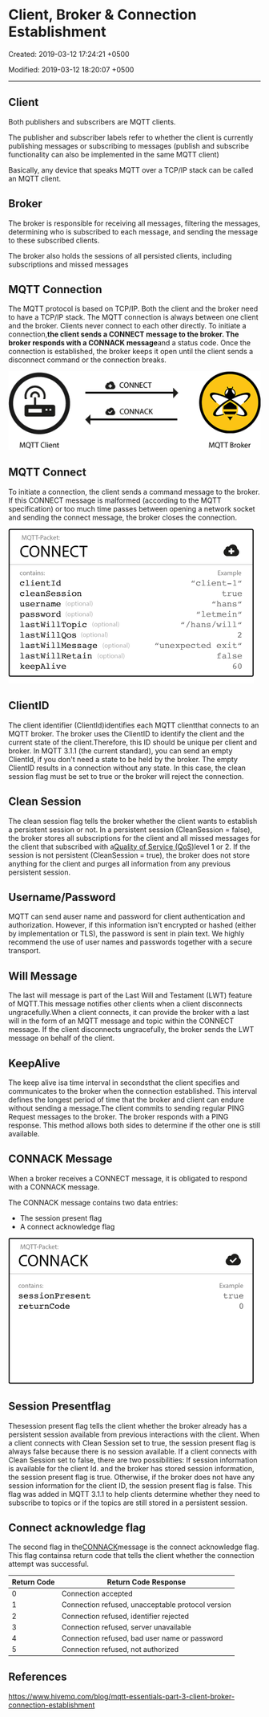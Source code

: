 # Client, Broker & Connection Establishment

Created: 2019-03-12 17:24:21 +0500

Modified: 2019-03-12 18:20:07 +0500

---

## Client

Both publishers and subscribers are MQTT clients.

The publisher and subscriber labels refer to whether the client is currently publishing messages or subscribing to messages (publish and subscribe functionality can also be implemented in the same MQTT client)

Basically, any device that speaks MQTT over a TCP/IP stack can be called an MQTT client.
## Broker

The broker is responsible for receiving all messages, filtering the messages, determining who is subscribed to each message, and sending the message to these subscribed clients.

The broker also holds the sessions of all persisted clients, including subscriptions and missed messages
## MQTT Connection

The MQTT protocol is based on TCP/IP. Both the client and the broker need to have a TCP/IP stack.
The MQTT connection is always between one client and the broker. Clients never connect to each other directly. To initiate a connection,**the client sends a CONNECT message to the broker. The broker responds with a CONNACK message**and a status code. Once the connection is established, the broker keeps it open until the client sends a disconnect command or the connection breaks.

![image](media/Client,-Broker-&-Connection-Establishment-image1.gif)
## MQTT Connect

To initiate a connection, the client sends a command message to the broker. If this CONNECT message is malformed (according to the MQTT specification) or too much time passes between opening a network socket and sending the connect message, the broker closes the connection.

![image](media/Client,-Broker-&-Connection-Establishment-image2.png)

## ClientID

The client identifier (ClientId)identifies each MQTT clientthat connects to an MQTT broker. The broker uses the ClientID to identify the client and the current state of the client.Therefore, this ID should be unique per client and broker. In MQTT 3.1.1 (the current standard), you can send an empty ClientId, if you don't need a state to be held by the broker. The empty ClientID results in a connection without any state. In this case, the clean session flag must be set to true or the broker will reject the connection.
## Clean Session

The clean session flag tells the broker whether the client wants to establish a persistent session or not. In a persistent session (CleanSession = false), the broker stores all subscriptions for the client and all missed messages for the client that subscribed with a[Quality of Service (QoS)](https://www.hivemq.com/blog/mqtt-essentials-part-6-mqtt-quality-of-service-levels/)level 1 or 2. If the session is not persistent (CleanSession = true), the broker does not store anything for the client and purges all information from any previous persistent session.
## Username/Password

MQTT can send auser name and password for client authentication and authorization. However, if this information isn't encrypted or hashed (either by implementation or TLS), the password is sent in plain text. We highly recommend the use of user names and passwords together with a secure transport.
## Will Message

The last will message is part of the Last Will and Testament (LWT) feature of MQTT.This message notifies other clients when a client disconnects ungracefully.When a client connects, it can provide the broker with a last will in the form of an MQTT message and topic within the CONNECT message. If the client disconnects ungracefully, the broker sends the LWT message on behalf of the client.
## KeepAlive

The keep alive isa time interval in secondsthat the client specifies and communicates to the broker when the connection established. This interval defines the longest period of time that the broker and client can endure without sending a message.The client commits to sending regular PING Request messages to the broker. The broker responds with a PING response. This method allows both sides to determine if the other one is still available.
## CONNACK Message

When a broker receives a CONNECT message, it is obligated to respond with a CONNACK message.

The CONNACK message contains two data entries:
-   The session present flag
-   A connect acknowledge flag

![image](media/Client,-Broker-&-Connection-Establishment-image3.png)
## Session Presentflag

Thesession present flag tells the client whether the broker already has a persistent session available from previous interactions with the client. When a client connects with Clean Session set to true, the session present flag is always false because there is no session available. If a client connects with Clean Session set to false, there are two possibilities: If session information is available for the client Id. and the broker has stored session information, the session present flag is true. Otherwise, if the broker does not have any session information for the client ID, the session present flag is false. This flag was added in MQTT 3.1.1 to help clients determine whether they need to subscribe to topics or if the topics are still stored in a persistent session.
## Connect acknowledge flag

The second flag in the[CONNACK](http://docs.oasis-open.org/mqtt/mqtt/v3.1.1/os/mqtt-v3.1.1-os.html#_Toc398718033)message is the connect acknowledge flag. This flag containsa return code that tells the client whether the connection attempt was successful.

| Return Code | Return Code Response                              |
|-------------|---------------------------------------------------|
| 0           | Connection accepted                               |
| 1           | Connection refused, unacceptable protocol version |
| 2           | Connection refused, identifier rejected           |
| 3           | Connection refused, server unavailable            |
| 4           | Connection refused, bad user name or password     |
| 5           | Connection refused, not authorized                |
## References

<https://www.hivemq.com/blog/mqtt-essentials-part-3-client-broker-connection-establishment>
